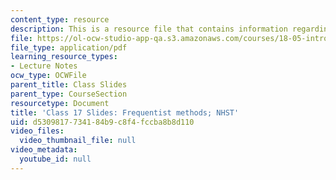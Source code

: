 ```yaml
---
content_type: resource
description: This is a resource file that contains information regarding class 17.
file: https://ol-ocw-studio-app-qa.s3.amazonaws.com/courses/18-05-introduction-to-probability-and-statistics-spring-2014/d5309817734184b9c8f4fccba8b8d110_MIT18_05S14_class17_slides.pdf
file_type: application/pdf
learning_resource_types:
- Lecture Notes
ocw_type: OCWFile
parent_title: Class Slides
parent_type: CourseSection
resourcetype: Document
title: 'Class 17 Slides: Frequentist methods; NHST'
uid: d5309817-7341-84b9-c8f4-fccba8b8d110
video_files:
  video_thumbnail_file: null
video_metadata:
  youtube_id: null
---
```

